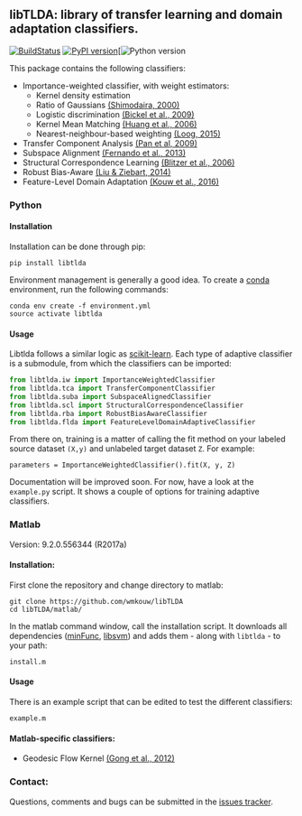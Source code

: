 ## libTLDA: library of transfer learning and domain adaptation classifiers.

[![BuildStatus](https://travis-ci.org/wmkouw/libTLDA.svg?branch=master)](https://travis-ci.org/wmkouw/libTLDA) [![PyPI version](https://badge.fury.io/py/libtlda.svg)](https://badge.fury.io/py/libtlda)[![Python version](https://img.shields.io/badge/python-2.7%2C%203.4%2C%203.5%2C%203.6-blue.svg)

This package contains the following classifiers:
- Importance-weighted classifier, with weight estimators:<br>
	- Kernel density estimation <br>
	- Ratio of Gaussians [(Shimodaira, 2000)](https://www.sciencedirect.com/science/article/pii/S0378375800001154) <br>
	- Logistic discrimination [(Bickel et al., 2009)](http://www.jmlr.org/papers/v10/bickel09a.html) <br>
	- Kernel Mean Matching [(Huang et al., 2006)](https://papers.nips.cc/paper/3075-correcting-sample-selection-bias-by-unlabeled-data) <br>
	- Nearest-neighbour-based weighting [(Loog, 2015)](http://ieeexplore.ieee.org/document/6349714/) <br>
- Transfer Component Analysis [(Pan et al, 2009)](http://ieeexplore.ieee.org/document/5640675/) <br>
- Subspace Alignment [(Fernando et al., 2013)](https://dl.acm.org/citation.cfm?id=1610094) <br>
- Structural Correspondence Learning [(Blitzer et al., 2006)](https://dl.acm.org/citation.cfm?id=1610094) <br>
- Robust Bias-Aware [(Liu & Ziebart, 2014)](https://papers.nips.cc/paper/5458-robust-classification-under-sample-selection-bias) <br>
- Feature-Level Domain Adaptation [(Kouw et al., 2016)](http://jmlr.org/papers/v17/15-206.html) <br>

### Python

#### Installation
Installation can be done through pip:
```
pip install libtlda
```

Environment management is generally a good idea. To create a [conda](https://conda.io/docs/) environment, run the following commands:
```
conda env create -f environment.yml
source activate libtlda
```

#### Usage
Libtlda follows a similar logic as [scikit-learn](http://scikit-learn.org/_). Each type of adaptive classifier is a submodule, from which the classifiers can be imported:
```python
from libtlda.iw import ImportanceWeightedClassifier
from libtlda.tca import TransferComponentClassifier
from libtlda.suba import SubspaceAlignedClassifier
from libtlda.scl import StructuralCorrespondenceClassifier
from libtlda.rba import RobustBiasAwareClassifier
from libtlda.flda import FeatureLevelDomainAdaptiveClassifier
```
From there on, training is a matter of calling the fit method on your labeled source dataset `(X,y)` and unlabeled target dataset `Z`. For example:
```
parameters = ImportanceWeightedClassifier().fit(X, y, Z)
```

Documentation will be improved soon. For now, have a look at the `example.py` script. It shows a couple of options for training adaptive classifiers.

<!-- ### Python-specific classifiers
- dann: Domain-Adversarial Neural Network (Ganin et al., 2015) (TODO) -->

### Matlab
Version: 9.2.0.556344 (R2017a) <br>

#### Installation:
First clone the repository and change directory to matlab:
```shell
git clone https://github.com/wmkouw/libTLDA
cd libTLDA/matlab/
```

In the matlab command window, call the installation script. It downloads all dependencies ([minFunc](https://www.cs.ubc.ca/~schmidtm/Software/minFunc.html), [libsvm](https://www.csie.ntu.edu.tw/~cjlin/libsvm/)) and adds them - along with `libtlda` - to your path:
```
install.m
```

#### Usage
There is an example script that can be edited to test the different classifiers:
```
example.m
```

#### Matlab-specific classifiers:
- Geodesic Flow Kernel [(Gong et al., 2012)](https://dl.acm.org/citation.cfm?id=1610094) <br>

### Contact:
Questions, comments and bugs can be submitted in the [issues tracker](https://github.com/wmkouw/libTLDA/issues).
